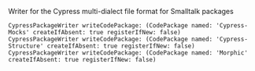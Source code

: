 Writer for the Cypress multi-dialect file format for Smalltalk packages

	CypressPackageWriter writeCodePackage: (CodePackage named: 'Cypress-Mocks' createIfAbsent: true registerIfNew: false)
	CypressPackageWriter writeCodePackage: (CodePackage named: 'Cypress-Structure' createIfAbsent: true registerIfNew: false)
	CypressPackageWriter writeCodePackage: (CodePackage named: 'Morphic' createIfAbsent: true registerIfNew: false)